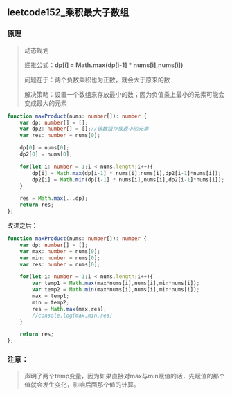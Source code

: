 ## leetcode152_乘积最大子数组

### 原理

> 动态规划
>
> 递推公式：**dp[i] = Math.max(dp[i-1] * nums[i],nums[i])**
>
> 问题在于：两个负数乘积也为正数，就会大于原来的数
>
> 解决策略：设置一个数组来存放最小的数；因为负值乘上最小的元素可能会变成最大的元素

```typescript
function maxProduct(nums: number[]): number {
    var dp: number[] = [];
    var dp2: number[] = [];//该数组存放最小的元素
    var res: number = nums[0];

    dp[0] = nums[0];
    dp2[0] = nums[0];    

    for(let i: number = 1;i < nums.length;i++){
        dp[i] = Math.max(dp[i-1] * nums[i],nums[i],dp2[i-1]*nums[i]);
        dp2[i] = Math.min(dp[i-1] * nums[i],nums[i],dp2[i-1]*nums[i]);
    }

    res = Math.max(...dp);
    return res;
};
```



改进之后：

```typescript
function maxProduct(nums: number[]): number {
    var dp: number[] = [];
    var max: number = nums[0];
    var min: number = nums[0];
    var res: number = nums[0];

    for(let i: number = 1;i < nums.length;i++){
        var temp1 = Math.max(max*nums[i],nums[i],min*nums[i]);
        var temp2 = Math.min(max*nums[i],nums[i],min*nums[i]);
        max = temp1;
        min = temp2;
        res = Math.max(max,res);
        //console.log(max,min,res)
    }

    return res;
};
```

### 注意：

> 声明了两个temp变量，因为如果直接对max与min赋值的话，先赋值的那个值就会发生变化，影响后面那个值的计算。




